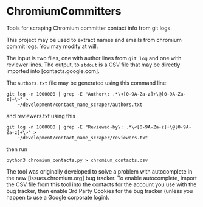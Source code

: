 # ChromiumCommitters
Tools for scraping Chromium committer contact info from git logs.

This project may be used to extract names and emails from chromium commit logs. You may modify at will.

The input is two files, one with author lines from ```git log``` and one with reviewer lines. The output, to ```stdout``` is a CSV file that may be directly imported into [contacts.google.com].

The ```authors.txt``` file may be generated using this command line:
```
git log -n 1000000 | grep -E "Author\: .*\<[0-9A-Za-z]+\@[0-9A-Za-z]+\>" >
    ~/development/contact_name_scraper/authors.txt
```
and reviewers.txt using this
```
git log -n 1000000 | grep -E "Reviewed-by\: .*\<[0-9A-Za-z]+\@[0-9A-Za-z]+\>" >
    ~/development/contact_name_scraper/reviewers.txt
```
then run
```
python3 chromium_contacts.py > chromium_contacts.csv
```

The tool was originally developed to solve a problem with autocomplete in the new [issues.chromium.org] bug tracker. To enable autocomplete, import the CSV file from this tool into the contacts for the account you use with the bug tracker, then enable 3rd Party Cookies for the bug tracker (unless you happen to use a Google corporate login).
